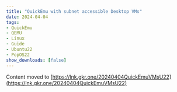 ```yaml
---
title: "QuickEmu with subnet accessible Desktop VMs"
date: 2024-04-04
tags:
- QuickEmu
- QEMU
- Linux
- Guide
- Ubuntu22
- PopOS22
show_downloads: [false]
---
```


Content moved to [https://lnk.gkr.one/20240404QuickEmuVMsU22](https://lnk.gkr.one/20240404QuickEmuVMsU22)
